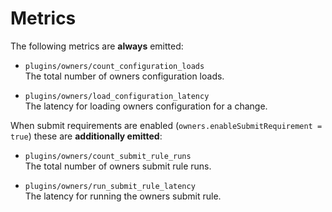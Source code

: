 Metrics
=============

The following metrics are **always** emitted:

* `plugins/owners/count_configuration_loads`  
The total number of owners configuration loads.

* `plugins/owners/load_configuration_latency`  
The latency for loading owners configuration for a change.  

When submit requirements are enabled (`owners.enableSubmitRequirement = true`)
these are **additionally emitted**:

* `plugins/owners/count_submit_rule_runs`  
The total number of owners submit rule runs.

* `plugins/owners/run_submit_rule_latency`  
The latency for running the owners submit rule.